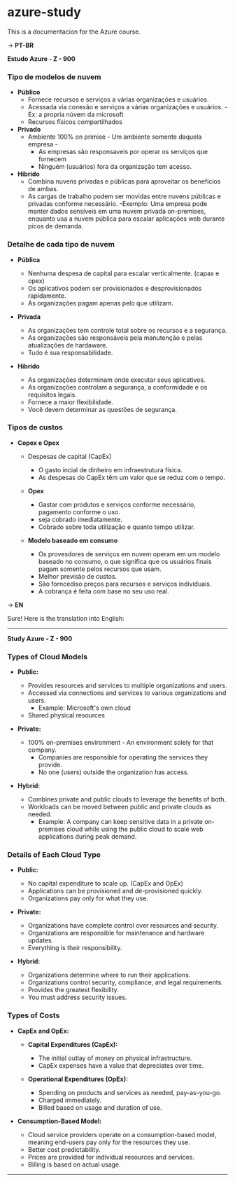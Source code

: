 # azure-study
This is a documentacion for the Azure course.

-> **PT-BR**

**Estudo Azure  - Z - 900**

### Tipo de modelos de nuvem
- **Público** 
	- Fornece recursos e serviços a várias organizações e usuários.
	- Acessada via conexão e serviços a várias organizações e usuários.
	    -Ex: a propria núvem da microsoft
	- Recursos físicos compartilhados
- **Privado**
	- Ambiente 100% on primise - Um ambiente somente daquela empresa -
		- As empresas são responsaveis por operar os serviços que fornecem
		- Ninguém (usuários) fora da organização tem acesso.
- **Hibrido**
	- Combina nuvens privadas e públicas para aproveitar os benefícios de ambas.
	- As cargas de trabalho podem ser movidas entre nuvens públicas e privadas conforme necessário.
	    -Exemplo: Uma empresa pode manter dados sensíveis em uma nuvem privada on-premises, enquanto usa a nuvem pública para escalar aplicações web durante picos de demanda.
			
### Detalhe de cada tipo de nuvem
- **Pública**
	- Nenhuma despesa de capital para escalar verticalmente. (capax e opex)
	- Os aplicativos podem ser provisionados e desprovisionados rapidamente.
	- As organizações pagam apenas pelo que utilizam.
		
- **Privada** 
	- As organizações tem controle total sobre os recursos e a segurança.
	- As organizações são responsáveis pela manutenção e pelas atualizações de hardaware.
	- Tudo é sua responsabilidade.
		
- **Hibrido**
	- As organizações determinam onde executar seus aplicativos.
	- As organizações controlam a segurança, a conformidade e os requisitos legais.
	- Fornece a maior flexibilidade.
	- Você devem determinar as questões de segurança.
		
### Tipos de custos
- **Copex e Opex**
	- Despesas de capital (CapEx)
	    - O gasto incial de dinheiro em infraestrutura física.
		- As despesas do CapEx têm um valor que se reduz com o tempo.
	
	- **Opex**
		- Gastar com produtos e serviços conforme necessário, pagamento conforme o uso.
		- seja cobrado imediatamente.
		- Cobrado sobre toda utilização e quanto tempo utilizar.
			
	- **Modelo baseado em consumo**
		- Os provesdores de serviços em nuvem operam em um modelo baseado no consumo, o que significa que os usuários finais
		pagam somente pelos recursos que usam.
		- Melhor previsão de custos.
		- São forncediso preços para recursos e serviços individuais.
		- A cobrança é feita com base no seu uso real.
		
	
	
-> **EN**

Sure! Here is the translation into English:

---

**Study Azure - Z - 900**

### Types of Cloud Models

- **Public:**
  - Provides resources and services to multiple organizations and users.
  - Accessed via connections and services to various organizations and users.
    - Example: Microsoft's own cloud
  - Shared physical resources

- **Private:**
  - 100% on-premises environment - An environment solely for that company.
    - Companies are responsible for operating the services they provide.
    - No one (users) outside the organization has access.

- **Hybrid:**
  - Combines private and public clouds to leverage the benefits of both.
  - Workloads can be moved between public and private clouds as needed.
    - Example: A company can keep sensitive data in a private on-premises cloud while using the public cloud to scale web applications during peak demand.

### Details of Each Cloud Type

- **Public:**
  - No capital expenditure to scale up. (CapEx and OpEx)
  - Applications can be provisioned and de-provisioned quickly.
  - Organizations pay only for what they use.

- **Private:**
  - Organizations have complete control over resources and security.
  - Organizations are responsible for maintenance and hardware updates.
  - Everything is their responsibility.

- **Hybrid:**
  - Organizations determine where to run their applications.
  - Organizations control security, compliance, and legal requirements.
  - Provides the greatest flexibility.
  - You must address security issues.

### Types of Costs

- **CapEx and OpEx:**
  - **Capital Expenditures (CapEx):**
    - The initial outlay of money on physical infrastructure.
    - CapEx expenses have a value that depreciates over time.

  - **Operational Expenditures (OpEx):**
    - Spending on products and services as needed, pay-as-you-go.
    - Charged immediately.
    - Billed based on usage and duration of use.

- **Consumption-Based Model:**
  - Cloud service providers operate on a consumption-based model, meaning end-users pay only for the resources they use.
  - Better cost predictability.
  - Prices are provided for individual resources and services.
  - Billing is based on actual usage.

--------------------------------------------------------------------------------------
